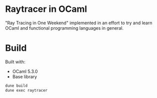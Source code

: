 # Raytracer in OCaml

"Ray Tracing in One Weekend" implemented in an effort to try and learn OCaml and functional programming languages in general.

# Build

Built with:
- OCaml 5.3.0
- Base library

```sh
dune build
dune exec raytracer
```
